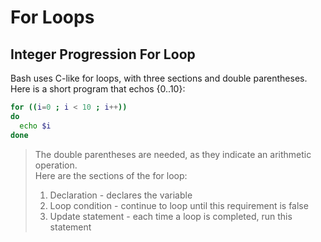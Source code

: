 # For Loops

## Integer Progression For Loop
Bash uses C-like for loops, with three sections and double parentheses. <br />
Here is a short program that echos {0..10}:
```bash
for ((i=0 ; i < 10 ; i++))
do
  echo $i
done
```
> The double parentheses are needed, as they indicate an arithmetic operation. <br />
Here are the sections of the for loop:
> 1. Declaration - declares the variable
> 2. Loop condition - continue to loop until this requirement is false
> 3. Update statement - each time a loop is completed, run this statement
